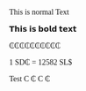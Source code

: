 <style> @font-face { font-family: chirp; src: url(gt-america.ttf); } * { font-family: chirp; } </style>

This is normal Text

𝗧𝗵𝗶𝘀 𝗶𝘀 𝗯𝗼𝗹𝗱 𝘁𝗲𝘅𝘁

₵₵₵₵₵₵₵₵₵₵

1 SD₵ = 12582 SL$

Test C ₵ C ₵
